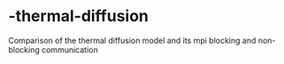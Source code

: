 # -thermal-diffusion
Comparison of the thermal diffusion model and its mpi blocking and non-blocking communication
